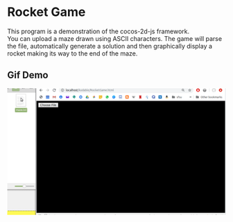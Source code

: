 # Rocket Game
This program is a demonstration of the cocos-2d-js framework.  
You can upload a maze drawn using ASCII characters. The game will parse the file, automatically generate a solution and then graphically display a rocket making its way to the end of the maze.  
## Gif Demo  
![](demo.gif)